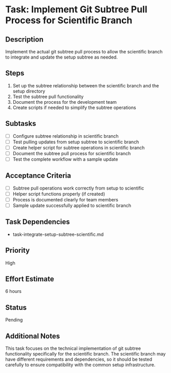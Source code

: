 # Task: Implement Git Subtree Pull Process for Scientific Branch

## Description
Implement the actual git subtree pull process to allow the scientific branch to integrate and update the setup subtree as needed.

## Steps
1. Set up the subtree relationship between the scientific branch and the setup directory
2. Test the subtree pull functionality
3. Document the process for the development team
4. Create scripts if needed to simplify the subtree operations

## Subtasks
- [ ] Configure subtree relationship in scientific branch
- [ ] Test pulling updates from setup subtree to scientific branch
- [ ] Create helper script for subtree operations in scientific branch
- [ ] Document the subtree pull process for scientific branch
- [ ] Test the complete workflow with a sample update

## Acceptance Criteria
- [ ] Subtree pull operations work correctly from setup to scientific
- [ ] Helper script functions properly (if created)
- [ ] Process is documented clearly for team members
- [ ] Sample update successfully applied to scientific branch

## Task Dependencies
- task-integrate-setup-subtree-scientific.md

## Priority
High

## Effort Estimate
6 hours

## Status
Pending

## Additional Notes
This task focuses on the technical implementation of git subtree functionality specifically for the scientific branch. The scientific branch may have different requirements and dependencies, so it should be tested carefully to ensure compatibility with the common setup infrastructure.